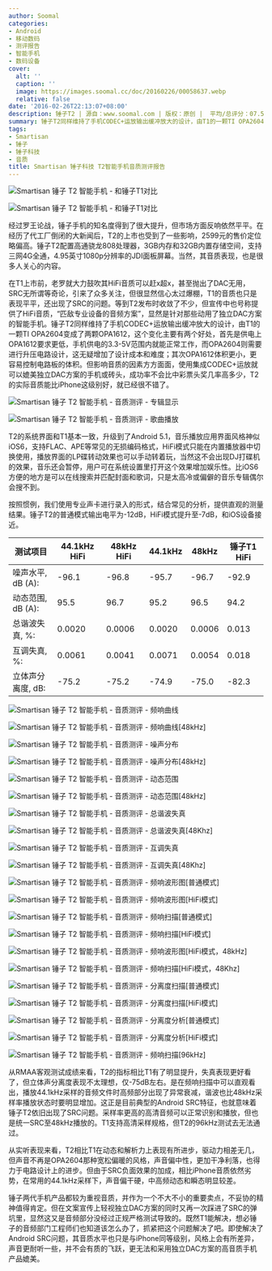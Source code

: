 ```yaml
---
author: Soomal
categories:
- Android
- 移动数码
- 测评报告
- 智能手机
- 数码设备
cover:
  alt: ''
  caption: ''
  image: https://images.soomal.cc/doc/20160226/00058637.webp
  relative: false
date: '2016-02-26T22:13:07+08:00'
description: 锤子T2 | 源自：www.soomal.com | 版权：原创 |  平均/总评分：07.55/166
summary: 锤子T2同样维持了手机CODEC+运放输出缓冲放大的设计，由T1的一颗TI OPA2604变成了两颗OPA1612，宣传中也号称提供了HiFi音质，“匹敌专业设备的音频方案”，显然是针对那些动用了独立DAC方案的智能手机，因此其音质表现也是很多人关心的内容。
tags:
- Smartisan
- 锤子
- 锤子科技
- 音质
title: Smartisan 锤子科技 T2智能手机音质测评报告
---
```


![Smartisan 锤子 T2 智能手机 - 和锤子T1对比](https://images.soomal.cc/doc/20160224/00058560_01.webp)



![Smartisan 锤子 T2 智能手机 - 和锤子T1对比](https://images.soomal.cc/doc/20160224/00058572_01.webp)



经过罗王论战，锤子手机的知名度得到了很大提升，但市场方面反响依然平平。在经历了代工厂倒闭的大新闻后，T2的上市也受到了一些影响，2599元的售价定位略偏高。锤子T2配置高通骁龙808处理器，3GB内存和32GB内置存储空间，支持三网4G全通，4.95英寸1080p分辨率的JDI面板屏幕。当然，其音质表现，也是很多人关心的内容。



在T1上市前，老罗就大力鼓吹其HiFi音质可以赶x超x，甚至抛出了DAC无用，SRC无所谓等奇论，引来了众多关注，但很显然信心太过爆棚，T1的音质也只是表现平平，还出现了SRC的问题。等到T2发布时收敛了不少，但宣传中也号称提供了HiFi音质，“匹敌专业设备的音频方案”，显然是针对那些动用了独立DAC方案的智能手机。锤子T2同样维持了手机CODEC+运放输出缓冲放大的设计，由T1的一颗TI OPA2604变成了两颗OPA1612，这个变化主要有两个好处，首先是供电上OPA1612要求更低，手机供电的3.3-5V范围内就能正常工作，而OPA2604则需要进行升压电路设计，这无疑增加了设计成本和难度；其次OPA1612体积更小，更容易控制电路板的体积。但影响音质的因素方方面面，使用集成CODEC+运放就可以媲美独立DAC方案的手机或砖头，成功率不会比中彩票头奖几率高多少，T2的实际音质能比iPhone这级别好，就已经很不错了。



![Smartisan 锤子 T2 智能手机 - 音质测评 - 专辑显示](https://images.soomal.cc/doc/20160226/00058630_01.webp)



![Smartisan 锤子 T2 智能手机 - 音质测评 - 歌曲播放](https://images.soomal.cc/doc/20160226/00058632_01.webp)



T2的系统界面和T1基本一致，升级到了Android 5.1，音乐播放应用界面风格神似iOS6，支持FLAC、APE等常见的无损编码格式，HiFi模式只能在内置播放器中切换使用，播放界面的LP碟转动效果也可以手动转着玩，当然这不会出现DJ打碟机的效果，音乐还会暂停，用户可在系统设置里打开这个效果增加娱乐性。比iOS6方便的地方是可以在线搜索并匹配封面和歌词，只是太高冷或偏僻的音乐专辑偶尔会搜不到。



按照惯例，我们使用专业声卡进行录入的形式，结合常见的分析，提供直观的测量结果。锤子T2的普通模式输出电平为-12dB，HiFi模式提升至-7dB，和iOS设备接近。



| 测试项目 | 44.1kHz HiFi | 48kHz HiFi | 44.1kHz | 48kHz | 锤子T1 HiFi |
| --- | --- | --- | --- | --- | --- |
| 噪声水平, dB (A): | -96.1 | -96.8 | -95.7 | -96.7 | -92.9 |
| 动态范围, dB (A): | 95.5 | 96.7 | 95.2 | 96.5 | 94.2 |
| 总谐波失真, %: | 0.0020 | 0.0006 | 0.0020 | 0.0006 | 0.013 |
| 互调失真, %: | 0.0061 | 0.0041 | 0.0071 | 0.0054 | 0.018 |
| 立体声分离度, dB: | -75.2 | -75.2 | -74.9 | -75.0 | -82.3 |



![Smartisan 锤子 T2 智能手机 - 音质测评 - 频响曲线](https://images.soomal.cc/doc/20160226/00058596_01.webp)



![Smartisan 锤子 T2 智能手机 - 音质测评 - 频响曲线[48kHz]](https://images.soomal.cc/doc/20160226/00058597_01.webp)



![Smartisan 锤子 T2 智能手机 - 音质测评 - 噪声分布](https://images.soomal.cc/doc/20160226/00058599_01.webp)



![Smartisan 锤子 T2 智能手机 - 音质测评 - 噪声分布[48kHz]](https://images.soomal.cc/doc/20160226/00058600_01.webp)



![Smartisan 锤子 T2 智能手机 - 音质测评 - 动态范围](https://images.soomal.cc/doc/20160226/00058601_01.webp)



![Smartisan 锤子 T2 智能手机 - 音质测评 - 动态范围[48kHz]](https://images.soomal.cc/doc/20160226/00058602_01.webp)



![Smartisan 锤子 T2 智能手机 - 音质测评 - 总谐波失真](https://images.soomal.cc/doc/20160226/00058603_01.webp)



![Smartisan 锤子 T2 智能手机 - 音质测评 - 总谐波失真[48Khz]](https://images.soomal.cc/doc/20160226/00058604_01.webp)



![Smartisan 锤子 T2 智能手机 - 音质测评 - 互调失真](https://images.soomal.cc/doc/20160226/00058606_01.webp)



![Smartisan 锤子 T2 智能手机 - 音质测评 - 互调失真[48Khz]](https://images.soomal.cc/doc/20160226/00058607_01.webp)



![Smartisan 锤子 T2 智能手机 - 音质测评 - 频响波形图[普通模式]](https://images.soomal.cc/doc/20160226/00058608_01.webp)



![Smartisan 锤子 T2 智能手机 - 音质测评 - 频响波形图[HiFi模式]](https://images.soomal.cc/doc/20160226/00058609_01.webp)



![Smartisan 锤子 T2 智能手机 - 音质测评 - 频响扫描[普通模式]](https://images.soomal.cc/doc/20160226/00058610_01.webp)



![Smartisan 锤子 T2 智能手机 - 音质测评 - 频响扫描[HiFi模式]](https://images.soomal.cc/doc/20160226/00058611_01.webp)



![Smartisan 锤子 T2 智能手机 - 音质测评 - 频响波形图[HiFi模式，48kHz]](https://images.soomal.cc/doc/20160226/00058613_01.webp)



![Smartisan 锤子 T2 智能手机 - 音质测评 - 频响扫描[HiFi模式，48Khz]](https://images.soomal.cc/doc/20160226/00058615_01.webp)



![Smartisan 锤子 T2 智能手机 - 音质测评 - 分离度扫描[普通模式]](https://images.soomal.cc/doc/20160226/00058616_01.webp)



![Smartisan 锤子 T2 智能手机 - 音质测评 - 分离度扫描[HiFi模式]](https://images.soomal.cc/doc/20160226/00058617_01.webp)



![Smartisan 锤子 T2 智能手机 - 音质测评 - 分离度分析[普通模式]](https://images.soomal.cc/doc/20160226/00058618_01.webp)



![Smartisan 锤子 T2 智能手机 - 音质测评 - 分离度分析[HiFi模式]](https://images.soomal.cc/doc/20160226/00058619_01.webp)



![Smartisan 锤子 T2 智能手机 - 音质测评 - 频响扫描[96kHz]](https://images.soomal.cc/doc/20160226/00058620.webp)



从RMAA客观测试成绩来看，T2的指标相比T1有了明显提升，失真表现更好看了，但立体声分离度表现不太理想，仅-75dB左右。是在频响扫描中可以直观看出，播放44.1kHz采样的音频文件时高频部分出现了异常衰减，谐波也比48kHz采样率播放状态时要明显增加。这正是目前典型的Android SRC特征，也就意味着锤子T2依旧出现了SRC问题。采样率更高的高清音频可以正常识别和播放，但也是统一SRC至48kHz播放的。T1支持高清采样规格，但T2的96kHz测试去无法通过。



从实听表现来看，T2相比T1在动态和解析力上表现有所进步，驱动力相差无几，但声音不再是OPA2604那种宽松偏暖的风格，声音偏中性，更加干净利落，也得力于电路设计上的进步。但由于SRC负面效果的加成，相比iPhone音质依然劣势，在常用的44.1kHz采样下，声音偏干硬，中高频动态和瞬态明显较差。



锤子两代手机产品都较为重视音质，并作为一个不大不小的重要卖点，不妥协的精神值得肯定。但在文案宣传上轻视独立DAC方案的同时又再一次踩进了SRC的弹坑里，显然这又是音频部分没经过正规严格测试导致的。既然T1能解决，想必锤子的音频部门工程师们也知道该怎么办了，抓紧把这个问题解决了吧。即使解决了Android SRC问题，其音质水平也只是与iPhone同等级别，风格上会有所差异，声音更耐听一些，并不会有质的飞跃，更无法和采用独立DAC方案的高音质手机产品媲美。